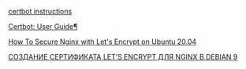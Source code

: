 [certbot instructions](https://certbot.eff.org/instructions?ws=apache&os=centosrhel7)

[Certbot: User Guide¶](https://eff-certbot.readthedocs.io/en/stable/using.html#certbot-command-line-options)

[How To Secure Nginx with Let's Encrypt on Ubuntu 20.04](https://www.digitalocean.com/community/tutorials/how-to-secure-nginx-with-let-s-encrypt-on-ubuntu-20-04)

[СОЗДАНИЕ СЕРТИФИКАТА LET’S ENCRYPT ДЛЯ NGINX В DEBIAN 9](https://www.8host.com/blog/sozdanie-sertifikata-lets-encrypt-dlya-nginx-v-debian-9/)